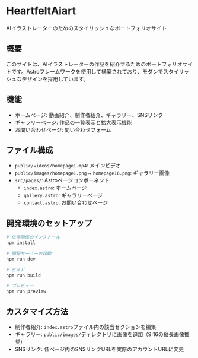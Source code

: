 # HeartfeltAiart

AIイラストレーターのためのスタイリッシュなポートフォリオサイト

## 概要

このサイトは、AIイラストレーターの作品を紹介するためのポートフォリオサイトです。Astroフレームワークを使用して構築されており、モダンでスタイリッシュなデザインを採用しています。

## 機能

- ホームページ: 動画紹介、制作者紹介、ギャラリー、SNSリンク
- ギャラリーページ: 作品の一覧表示と拡大表示機能
- お問い合わせページ: 問い合わせフォーム

## ファイル構成

- `public/videos/homepage1.mp4`: メインビデオ
- `public/images/homepage1.png` ~ `homepage16.png`: ギャラリー画像
- `src/pages/`: Astroページコンポーネント
  - `index.astro`: ホームページ
  - `gallery.astro`: ギャラリーページ
  - `contact.astro`: お問い合わせページ

## 開発環境のセットアップ

```bash
# 依存関係のインストール
npm install

# 開発サーバーの起動
npm run dev

# ビルド
npm run build

# プレビュー
npm run preview
```

## カスタマイズ方法

- 制作者紹介: `index.astro`ファイル内の該当セクションを編集
- ギャラリー: `public/images/`ディレクトリに画像を追加（9:16の縦長画像推奨）
- SNSリンク: 各ページ内のSNSリンクURLを実際のアカウントURLに変更
